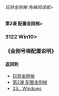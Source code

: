 ###### 玩转金刚梯 免梯阅读版>
#### 第2课 配置金刚梯>
### 3122 Win10>

### 《金刚号梯配置说明》


#### 返回到
- [玩转金刚梯](https://github.com/a2zitpro/web/blob/master/LadderFree/main.md)
- [第2课 配置金刚梯](https://github.com/a2zitpro/web/blob/master/LadderFree/LadderConfigure/LadderConfigure.md)
- [23、Windows](https://github.com/a2zitpro/web/blob/master/LadderFree/LadderConfigure/Windows/Windows.md)
